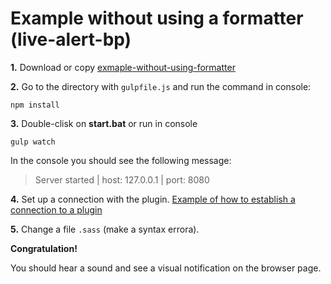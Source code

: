 # Example without using a formatter (live-alert-bp)

**1.** Download or copy [exmaple-without-using-formatter](https://github.com/semiromid/live-alert-bp/tree/master/documentation/examples/gulp/1)

**2.** Go to the directory with `gulpfile.js` and run the command in console: 

```shell
npm install
```

**3.** Double-clisk on **start.bat** or run in console 

```shell
gulp watch
```
In the console you should see the following message:

> Server started | host: 127.0.0.1 | port: 8080

**4.** Set up a connection with the plugin. [Example of how to establish a connection to a plugin](https://github.com/semiromid/live-alert-bp/tree/master/documentation/examples/%D1%81onnect_to_server)

**5.** Change a file `.sass` (make a syntax errora).

**Congratulation!**

You should hear a sound and see a visual notification on the browser page.





